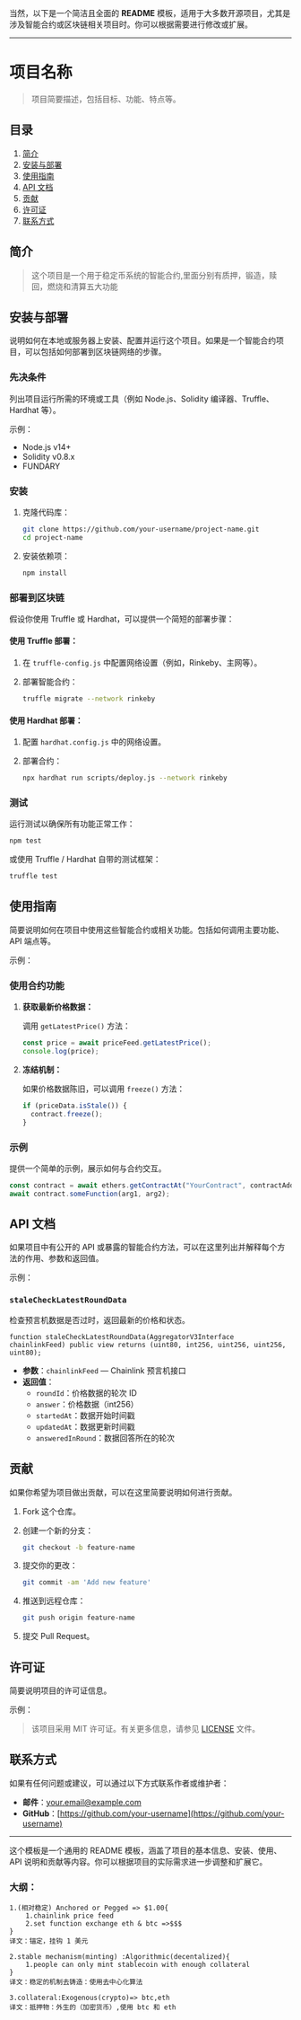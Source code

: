 当然，以下是一个简洁且全面的 **README** 模板，适用于大多数开源项目，尤其是涉及智能合约或区块链相关项目时。你可以根据需要进行修改或扩展。

---

# 项目名称

> 项目简要描述，包括目标、功能、特点等。

## 目录

1. [简介](#简介)
2. [安装与部署](#安装与部署)
3. [使用指南](#使用指南)
4. [API 文档](#API文档)
5. [贡献](#贡献)
6. [许可证](#许可证)
7. [联系方式](#联系方式)

## 简介

> 这个项目是一个用于稳定币系统的智能合约,里面分别有质押，锻造，赎回，燃烧和清算五大功能

## 安装与部署

说明如何在本地或服务器上安装、配置并运行这个项目。如果是一个智能合约项目，可以包括如何部署到区块链网络的步骤。

### 先决条件

列出项目运行所需的环境或工具（例如 Node.js、Solidity 编译器、Truffle、Hardhat 等）。

示例：

- Node.js v14+
- Solidity v0.8.x
- FUNDARY

### 安装

1. 克隆代码库：

   ```bash
   git clone https://github.com/your-username/project-name.git
   cd project-name
   ```

2. 安装依赖项：

   ```bash
   npm install
   ```

### 部署到区块链

假设你使用 Truffle 或 Hardhat，可以提供一个简短的部署步骤：

#### 使用 Truffle 部署：

1. 在 `truffle-config.js` 中配置网络设置（例如，Rinkeby、主网等）。
2. 部署智能合约：

   ```bash
   truffle migrate --network rinkeby
   ```

#### 使用 Hardhat 部署：

1. 配置 `hardhat.config.js` 中的网络设置。
2. 部署合约：

   ```bash
   npx hardhat run scripts/deploy.js --network rinkeby
   ```

### 测试

运行测试以确保所有功能正常工作：

```bash
npm test
```

或使用 Truffle / Hardhat 自带的测试框架：

```bash
truffle test
```

## 使用指南

简要说明如何在项目中使用这些智能合约或相关功能。包括如何调用主要功能、API 端点等。

示例：

### 使用合约功能

1. **获取最新价格数据：**

   调用 `getLatestPrice()` 方法：

   ```javascript
   const price = await priceFeed.getLatestPrice();
   console.log(price);
   ```

2. **冻结机制：**

   如果价格数据陈旧，可以调用 `freeze()` 方法：

   ```javascript
   if (priceData.isStale()) {
     contract.freeze();
   }
   ```

### 示例

提供一个简单的示例，展示如何与合约交互。

```javascript
const contract = await ethers.getContractAt("YourContract", contractAddress);
await contract.someFunction(arg1, arg2);
```

## API 文档

如果项目中有公开的 API 或暴露的智能合约方法，可以在这里列出并解释每个方法的作用、参数和返回值。

示例：

### `staleCheckLatestRoundData`

检查预言机数据是否过时，返回最新的价格和状态。

```solidity
function staleCheckLatestRoundData(AggregatorV3Interface chainlinkFeed) public view returns (uint80, int256, uint256, uint256, uint80);
```

- **参数**：`chainlinkFeed` — Chainlink 预言机接口
- **返回值**：
  - `roundId`：价格数据的轮次 ID
  - `answer`：价格数据（int256）
  - `startedAt`：数据开始时间戳
  - `updatedAt`：数据更新时间戳
  - `answeredInRound`：数据回答所在的轮次

## 贡献

如果你希望为项目做出贡献，可以在这里简要说明如何进行贡献。

1. Fork 这个仓库。
2. 创建一个新的分支：

   ```bash
   git checkout -b feature-name
   ```

3. 提交你的更改：

   ```bash
   git commit -am 'Add new feature'
   ```

4. 推送到远程仓库：

   ```bash
   git push origin feature-name
   ```

5. 提交 Pull Request。

## 许可证

简要说明项目的许可证信息。

示例：

> 该项目采用 MIT 许可证。有关更多信息，请参见 [LICENSE](./LICENSE) 文件。

## 联系方式

如果有任何问题或建议，可以通过以下方式联系作者或维护者：

- **邮件**：your.email@example.com
- **GitHub**：[https://github.com/your-username](https://github.com/your-username)

---

这个模板是一个通用的 README 模板，涵盖了项目的基本信息、安装、使用、API 说明和贡献等内容。你可以根据项目的实际需求进一步调整和扩展它。

### 大纲：

```
1.(相对稳定) Anchored or Pegged => $1.00{
    1.chainlink price feed
    2.set function exchange eth & btc =>$$$
}
译文：锚定，挂钩 1 美元

2.stable mechanism(minting) :Algorithmic(decentalized){
    1.people can only mint stablecoin with enough collateral
}
译文：稳定的机制去铸造：使用去中心化算法

3.collateral:Exogenous(crypto)=> btc,eth
译文：抵押物：外生的（加密货币）,使用 btc 和 eth
```
